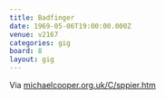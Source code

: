 ```yaml
---
title: Badfinger
date: 1969-05-06T19:00:00.000Z
venue: v2167
categories: gig
board: 8
layout: gig
---
```

Via <a href="http://michaelcooper.org.uk/C/sppier.htm">michaelcooper.org.uk/C/sppier.htm</a>